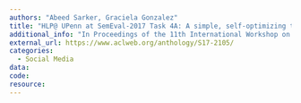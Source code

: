 ```yaml
---
authors: "Abeed Sarker, Graciela Gonzalez"
title: "HLP@ UPenn at SemEval-2017 Task 4A: A simple, self-optimizing text classification system combining dense and sparse vectors"
additional_info: "In Proceedings of the 11th International Workshop on Semantic Evaluation (SemEval-2017), pp. 640-643. 2017."
external_url: https://www.aclweb.org/anthology/S17-2105/
categories:
  - Social Media
data: 
code: 
resource:
---
```

